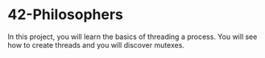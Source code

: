 # 42-Philosophers
In this project, you will learn the basics of threading a process. You will see how to create threads and you will discover mutexes.

